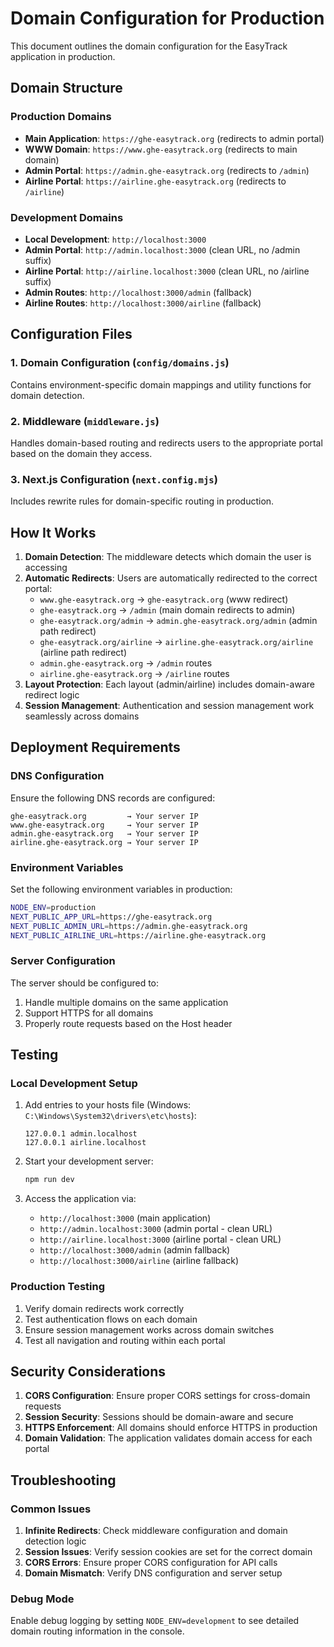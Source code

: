 # Domain Configuration for Production

This document outlines the domain configuration for the EasyTrack application in production.

## Domain Structure

### Production Domains
- **Main Application**: `https://ghe-easytrack.org` (redirects to admin portal)
- **WWW Domain**: `https://www.ghe-easytrack.org` (redirects to main domain)
- **Admin Portal**: `https://admin.ghe-easytrack.org` (redirects to `/admin`)
- **Airline Portal**: `https://airline.ghe-easytrack.org` (redirects to `/airline`)

### Development Domains
- **Local Development**: `http://localhost:3000`
- **Admin Portal**: `http://admin.localhost:3000` (clean URL, no /admin suffix)
- **Airline Portal**: `http://airline.localhost:3000` (clean URL, no /airline suffix)
- **Admin Routes**: `http://localhost:3000/admin` (fallback)
- **Airline Routes**: `http://localhost:3000/airline` (fallback)

## Configuration Files

### 1. Domain Configuration (`config/domains.js`)
Contains environment-specific domain mappings and utility functions for domain detection.

### 2. Middleware (`middleware.js`)
Handles domain-based routing and redirects users to the appropriate portal based on the domain they access.

### 3. Next.js Configuration (`next.config.mjs`)
Includes rewrite rules for domain-specific routing in production.

## How It Works

1. **Domain Detection**: The middleware detects which domain the user is accessing
2. **Automatic Redirects**: Users are automatically redirected to the correct portal:
   - `www.ghe-easytrack.org` → `ghe-easytrack.org` (www redirect)
   - `ghe-easytrack.org` → `/admin` (main domain redirects to admin)
   - `ghe-easytrack.org/admin` → `admin.ghe-easytrack.org/admin` (admin path redirect)
   - `ghe-easytrack.org/airline` → `airline.ghe-easytrack.org/airline` (airline path redirect)
   - `admin.ghe-easytrack.org` → `/admin` routes
   - `airline.ghe-easytrack.org` → `/airline` routes
3. **Layout Protection**: Each layout (admin/airline) includes domain-aware redirect logic
4. **Session Management**: Authentication and session management work seamlessly across domains

## Deployment Requirements

### DNS Configuration
Ensure the following DNS records are configured:
```
ghe-easytrack.org         → Your server IP
www.ghe-easytrack.org     → Your server IP
admin.ghe-easytrack.org   → Your server IP
airline.ghe-easytrack.org → Your server IP
```

### Environment Variables
Set the following environment variables in production:
```bash
NODE_ENV=production
NEXT_PUBLIC_APP_URL=https://ghe-easytrack.org
NEXT_PUBLIC_ADMIN_URL=https://admin.ghe-easytrack.org
NEXT_PUBLIC_AIRLINE_URL=https://airline.ghe-easytrack.org
```

### Server Configuration
The server should be configured to:
1. Handle multiple domains on the same application
2. Support HTTPS for all domains
3. Properly route requests based on the Host header

## Testing

### Local Development Setup
1. Add entries to your hosts file (Windows: `C:\Windows\System32\drivers\etc\hosts`):
   ```
   127.0.0.1 admin.localhost
   127.0.0.1 airline.localhost
   ```

2. Start your development server:
   ```bash
   npm run dev
   ```

3. Access the application via:
   - `http://localhost:3000` (main application)
   - `http://admin.localhost:3000` (admin portal - clean URL)
   - `http://airline.localhost:3000` (airline portal - clean URL)
   - `http://localhost:3000/admin` (admin fallback)
   - `http://localhost:3000/airline` (airline fallback)

### Production Testing
1. Verify domain redirects work correctly
2. Test authentication flows on each domain
3. Ensure session management works across domain switches
4. Test all navigation and routing within each portal

## Security Considerations

1. **CORS Configuration**: Ensure proper CORS settings for cross-domain requests
2. **Session Security**: Sessions should be domain-aware and secure
3. **HTTPS Enforcement**: All domains should enforce HTTPS in production
4. **Domain Validation**: The application validates domain access for each portal

## Troubleshooting

### Common Issues
1. **Infinite Redirects**: Check middleware configuration and domain detection logic
2. **Session Issues**: Verify session cookies are set for the correct domain
3. **CORS Errors**: Ensure proper CORS configuration for API calls
4. **Domain Mismatch**: Verify DNS configuration and server setup

### Debug Mode
Enable debug logging by setting `NODE_ENV=development` to see detailed domain routing information in the console.
